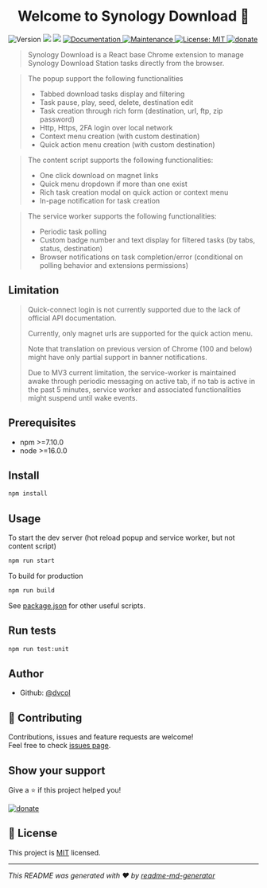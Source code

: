 <h1 align="center">Welcome to Synology Download 👋</h1>
<p>
  <img alt="Version" src="https://img.shields.io/badge/version-1.2.6-blue.svg?cacheSeconds=2592000" />
  <img src="https://img.shields.io/badge/npm-%3E%3D7.10.0-blue.svg" />
  <img src="https://img.shields.io/badge/node-%3E%3D16.0.0-blue.svg" />
  <a href="https://github.com/dvcol/synology-download#readme" target="_blank">
    <img alt="Documentation" src="https://img.shields.io/badge/documentation-yes-brightgreen.svg" />
  </a>
  <a href="https://github.com/dvcol/synology-download/graphs/commit-activity" target="_blank">
    <img alt="Maintenance" src="https://img.shields.io/badge/Maintained%3F-yes-green.svg" />
  </a>
  <a href="https://github.com/dvcol/synology-download/blob/master/LICENSE" target="_blank">
    <img alt="License: MIT" src="https://img.shields.io/github/license/dvcol/synology-download" />
  </a>
 <a href="https://paypal.me/synologydownload/5" target="_blank">
    <img alt="donate" src="https://img.shields.io/badge/Donate%20€-PayPal-brightgreen.svg" />
  </a>
</p>

> Synology Download is a React base Chrome extension to manage Synology Download Station tasks directly from the browser.

> The popup support the following functionalities
>
> * Tabbed download tasks display and filtering
> * Task pause, play, seed, delete, destination edit
> * Task creation through rich form (destination, url, ftp, zip password)
> * Http, Https, 2FA login over local network
> * Context menu creation (with custom destination)
> * Quick action menu creation (with custom destination)

> The content script supports the following functionalities:
>
> * One click download on magnet links
> * Quick menu dropdown if more than one exist
> * Rich task creation modal on quick action or context menu
> * In-page notification for task creation

> The service worker supports the following functionalities:
>
> * Periodic task polling
> * Custom badge number and text display for filtered tasks (by tabs, status, destination)
> * Browser notifications on task completion/error (conditional on polling behavior and extensions permissions)

## Limitation
> Quick-connect login is not currently supported due to the lack of official API documentation.
> 
> Currently, only magnet urls are supported for the quick action menu.
> 
> Note that translation on previous version of Chrome (100 and below) might have only partial support in banner notifications.
>
> Due to MV3 current limitation, the service-worker is maintained awake through periodic messaging on active tab, if no tab is active in the past 5 minutes, service worker and associated functionalities might suspend until wake events. 

## Prerequisites

- npm >=7.10.0
- node >=16.0.0

## Install

```sh
npm install
```

## Usage

To start the dev server (hot reload popup and service worker, but not content script)

```sh
npm run start
```

To build for production

```sh
npm run build
```
See [package.json](https://github.com/dvcol/synology-download/blob/main/package.json) for other useful scripts.

## Run tests

```sh
npm run test:unit
```

## Author

* Github: [@dvcol](https://github.com/dvcol)

## 🤝 Contributing

Contributions, issues and feature requests are welcome!<br />Feel free to check [issues page](https://github.com/dvcol/synology-download/issues).

## Show your support

Give a ⭐️ if this project helped you!

 <a href="https://paypal.me/synologydownload/5" target="_blank">
    <img alt="donate" src="https://img.shields.io/badge/Donate%20€-PayPal-brightgreen.svg" />
  </a>

## 📝 License

This project is [MIT](https://github.com/dvcol/synology-download/blob/master/LICENSE) licensed.

***
_This README was generated with ❤️ by [readme-md-generator](https://github.com/kefranabg/readme-md-generator)_
